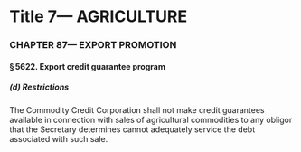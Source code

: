 
# Title 7— AGRICULTURE
### CHAPTER 87— EXPORT PROMOTION
#### § 5622. Export credit guarantee program
##### (d) Restrictions

The Commodity Credit Corporation shall not make credit guarantees available in connection with sales of agricultural commodities to any obligor that the Secretary determines cannot adequately service the debt associated with such sale.
